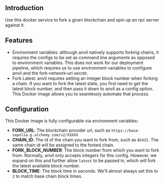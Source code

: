 ## Introduction

Use this docker service to fork a given blockchain and spin up an rpc server against it.

## Features

- Environment variables: although anvil natively supports forking chains, it requires the configs to be set as command line arguments as opposed to environment variables. This does not work for our deployment pipeline, which requires us to use environment variables to configure anvil and the fork-network-url secret.
- Fork Latest: anvil requires setting an integer block number when forking a chain. If you want to fork the latest state, you first need to get the latest block number, and then pass it down to anvil as a config option. This Docker image allows you to seamlessly automate that process.

## Configuration

This Docker image is fully configurable via environment variables:

- **FORK_URL**: The blockchain provider url, such as `https://base-sepolia.g.alchemy.com/v2/XXXXX`
- **CHAIN_ID**: The id of the chain you want to fork from, such as `85432`. The same chain id will be assigned to the forked chain.
- **FORK_BLOCK_NUMBER**: The block number from which you want to fork from. Normally, anvil only accepts integers for this config. However, we expand on this and further allow `latest` to be passed in, which will fork the latest available block number.
- **BLOCK_TIME**: The block time in seconds. We'll almost always set this to `2` to match base chain block times.